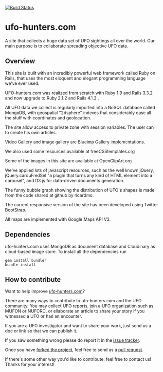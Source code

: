 [![Build Status](https://travis-ci.org/ufo-hunters/ufohunters-site.svg?branch=master)](https://travis-ci.org/ufo-hunters/ufohunters-site)

ufo-hunters.com
===============

A site that collects a huge data set of UFO sightings all over the world. Our main purpose is to collaborate spreading objective UFO data.


Overview
------------

This site is built with an incredibly powerful web framework called Ruby on Rails, that uses the most eloquent and elegant programming language we've ever used.

UFO-hunters.com was realized from scratch with Ruby 1.9 and Rails 3.3.2 and now upgrade to Ruby 2.1.2 and Rails 4.1.2 .

All UFO data we collect is regularly imported into a NoSQL database called MongoDB, with geospatial "2dsphere" indexes that considerably ease all the stuff with coordinates and geolocation. 

The site allow access to private zone with session variables. The user can to create his own articles.

Video Gallery and image gallery are Blueimp Gallery implementations.

We also used some resources available at freeCSStemplates.org

Some of the images in this site are available at OpenClipArt.org

We've applied lots of javascript resources, such as the well known jQuery, jQuery.carouFredSel "a plugin that turns any kind of HTML element into a carousel", and D3.js for data-driven documents generation.

The funny bubble graph showing the distribution of UFO's shapes is made from the code shared at github by ricardmo.

The current responsive version of the site has been developed using Twitter BootStrap.

All maps are implemented with Google Maps API V3.

[Pledgie]: http://www.pledgie.com/campaigns/21122


Dependencies
------------

ufo-hunters.com uses MongoDB as document database and Cloudinary as cloud-based image store. To install all the dependencies run

    gem install bundler
    bundle install

How to contribute
-----------------

Want to help improve [ufo-hunters.com][ufo-hunters]?

There are many ways to contribute to ufo-hunters.com and the UFO community. You may collect UFO reports, join a UFO organization such as MUFON or NUFORC, or ellaborate an article to share your story if you witnessed a UFO or had an encounter.

If you are a UFO investigator and want to share your work, just send us a doc or link so that we can publish it.

If you saw something wrong please do report it in the [issue
tracker][issues].

Once you have [forked the project][forking], feel free to send us a [pull
request][pull-requests].

If there's some other way you'd like to contribute, feel free to contact us! Thanks for your interest!

[ufo-hunters]: http://github.com/ufo-hunters/ufohunters-site
[issues]: https://github.com/ufo-hunters/ufohunters-site/issues
[forking]: http://help.github.com/forking/
[pull-requests]: http://help.github.com/pull-requests/
